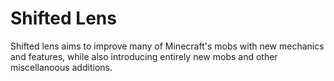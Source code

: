 # Shifted Lens
Shifted lens aims to improve many of Minecraft's mobs with new mechanics and features, while also introducing entirely new mobs and other miscellanoous additions.
